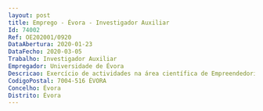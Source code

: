 ```yaml
--- 
layout: post
title: Emprego - Évora - Investigador Auxiliar
Id: 74002
Ref: OE202001/0920
DataAbertura: 2020-01-23
DataFecho: 2020-03-05
Trabalho: Investigador Auxiliar
Empregador: Universidade de Évora
Descricao: Exercício de actividades na área científica de Empreendedorismo e Inovação, para o Gabinete de Apoio à Inovação, Transferência, Empreendedorismo e Cooperação (GAITEC).
CodigoPostal: 7004-516 ÉVORA
Concelho: Évora
Distrito: Évora
--- 
```

